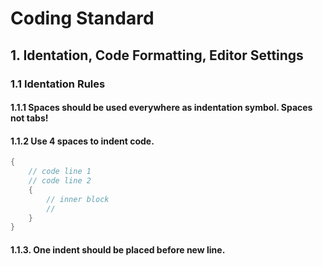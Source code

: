 # Coding Standard


## 1. Identation, Code Formatting, Editor Settings


### 1.1 Identation Rules

#### 1.1.1 Spaces should be used everywhere as indentation symbol. Spaces not tabs!

#### 1.1.2  Use 4 spaces to indent code.

``` cpp
{
    // code line 1
    // code line 2
    {
        // inner block
        // 
    }
}

```

#### 1.1.3. One indent should be placed before new line.





